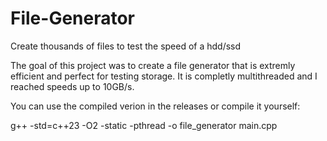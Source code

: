 # File-Generator
Create thousands of files to test the speed of a hdd/ssd

The goal of this project was to  create a file generator that is extremly efficient and perfect for testing storage.
It is completly multithreaded and I reached speeds up to 10GB/s.



You can use the compiled verion in the releases or compile it yourself:

  g++ -std=c++23 -O2 -static -pthread -o file_generator main.cpp
